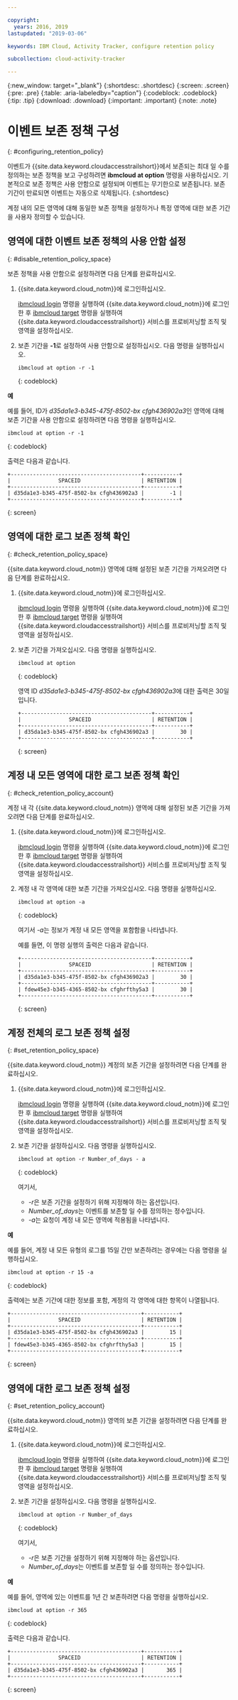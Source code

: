 ```yaml
---

copyright:
  years: 2016, 2019
lastupdated: "2019-03-06"

keywords: IBM Cloud, Activity Tracker, configure retention policy

subcollection: cloud-activity-tracker

---
```


{:new_window: target="_blank"}
{:shortdesc: .shortdesc}
{:screen: .screen}
{:pre: .pre}
{:table: .aria-labeledby="caption"}
{:codeblock: .codeblock}
{:tip: .tip}
{:download: .download}
{:important: .important}
{:note: .note}


# 이벤트 보존 정책 구성
{: #configuring_retention_policy}

이벤트가 {{site.data.keyword.cloudaccesstrailshort}}에서 보존되는 최대 일 수를 정의하는 보존 정책을 보고 구성하려면 **ibmcloud at option** 명령을 사용하십시오. 기본적으로 보존 정책은 사용 안함으로 설정되며 이벤트는 무기한으로 보존됩니다. 보존 기간이 만료되면 이벤트는 자동으로 삭제됩니다. 
{:shortdesc}

계정 내의 모든 영역에 대해 동일한 보존 정책을 설정하거나 특정 영역에 대한 보존 기간을 사용자 정의할 수 있습니다. 


## 영역에 대한 이벤트 보존 정책의 사용 안함 설정
{: #disable_retention_policy_space}

보존 정책을 사용 안함으로 설정하려면 다음 단계를 완료하십시오.

1. {{site.data.keyword.cloud_notm}}에 로그인하십시오. 

    [ibmcloud login](/docs/cli/reference/ibmcloud?topic=cloud-cli-ibmcloud_cli#ibmcloud_login) 명령을 실행하여 {{site.data.keyword.cloud_notm}}에 로그인한 후 [ibmcloud target](/docs/cli/reference/ibmcloud?topic=cloud-cli-ibmcloud_cli#ibmcloud_target) 명령을 실행하여 {{site.data.keyword.cloudaccesstrailshort}} 서비스를 프로비저닝할 조직 및 영역을 설정하십시오.
	
2. 보존 기간을 **-1**로 설정하여 사용 안함으로 설정하십시오. 다음 명령을 실행하십시오.

    ```
    ibmcloud at option -r -1
    ```
    {: codeblock}
    
**예**
    
예를 들어, ID가 *d35da1e3-b345-475f-8502-bx cfgh436902a3*인 영역에 대해 보존 기간을 사용 안함으로 설정하려면 다음 명령을 실행하십시오.

```
ibmcloud at option -r -1
```
{: codeblock}

출력은 다음과 같습니다.

```
+-----------------------------------------+-----------+
|               SPACEID                   | RETENTION |
+-----------------------------------------+-----------+
| d35da1e3-b345-475f-8502-bx cfgh436902a3 |        -1 |
+-----------------------------------------+-----------+
```
{: screen} 



## 영역에 대한 로그 보존 정책 확인
{: #check_retention_policy_space}

{{site.data.keyword.cloud_notm}} 영역에 대해 설정된 보존 기간을 가져오려면 다음 단계를 완료하십시오.

1. {{site.data.keyword.cloud_notm}}에 로그인하십시오. 

    [ibmcloud login](/docs/cli/reference/ibmcloud?topic=cloud-cli-ibmcloud_cli#ibmcloud_login) 명령을 실행하여 {{site.data.keyword.cloud_notm}}에 로그인한 후 [ibmcloud target](/docs/cli/reference/ibmcloud?topic=cloud-cli-ibmcloud_cli#ibmcloud_target) 명령을 실행하여 {{site.data.keyword.cloudaccesstrailshort}} 서비스를 프로비저닝할 조직 및 영역을 설정하십시오.
	
2. 보존 기간을 가져오십시오. 다음 명령을 실행하십시오.

    ```
    ibmcloud at option
    ```
    {: codeblock}

    영역 ID *d35da1e3-b345-475f-8502-bx cfgh436902a3*에 대한 출력은 30일입니다.

    ```
    +-----------------------------------------+-----------+
    |               SPACEID                   | RETENTION |
    +-----------------------------------------+-----------+
    | d35da1e3-b345-475f-8502-bx cfgh436902a3 |        30 |
    +-----------------------------------------+-----------+
    ```
    {: screen}
    

## 계정 내 모든 영역에 대한 로그 보존 정책 확인
{: #check_retention_policy_account}

계정 내 각 {{site.data.keyword.cloud_notm}} 영역에 대해 설정된 보존 기간을 가져오려면 다음 단계를 완료하십시오.

1. {{site.data.keyword.cloud_notm}}에 로그인하십시오. 

    [ibmcloud login](/docs/cli/reference/ibmcloud?topic=cloud-cli-ibmcloud_cli#ibmcloud_login) 명령을 실행하여 {{site.data.keyword.cloud_notm}}에 로그인한 후 [ibmcloud target](/docs/cli/reference/ibmcloud?topic=cloud-cli-ibmcloud_cli#ibmcloud_target) 명령을 실행하여 {{site.data.keyword.cloudaccesstrailshort}} 서비스를 프로비저닝할 조직 및 영역을 설정하십시오.
    
2. 계정 내 각 영역에 대한 보존 기간을 가져오십시오. 다음 명령을 실행하십시오.

    ```
    ibmcloud at option -a
    ```
    {: codeblock}
	
	여기서 *-a*는 정보가 계정 내 모든 영역을 포함함을 나타냅니다.

    예를 들면, 이 명령 실행의 출력은 다음과 같습니다.

    ```
    +-----------------------------------------+-----------+
    |               SPACEID                   | RETENTION |
    +-----------------------------------------+-----------+
    | d35da1e3-b345-475f-8502-bx cfgh436902a3 |        30 |
    +-----------------------------------------+-----------+
    | fdew45e3-b345-4365-8502-bx cfghrfthy5a3 |        30 |
    +-----------------------------------------+-----------+
    ```
    {: screen}
    

## 계정 전체의 로그 보존 정책 설정
{: #set_retention_policy_space}

{{site.data.keyword.cloud_notm}} 계정의 보존 기간을 설정하려면 다음 단계를 완료하십시오.

1. {{site.data.keyword.cloud_notm}}에 로그인하십시오. 

    [ibmcloud login](/docs/cli/reference/ibmcloud?topic=cloud-cli-ibmcloud_cli#ibmcloud_login) 명령을 실행하여 {{site.data.keyword.cloud_notm}}에 로그인한 후 [ibmcloud target](/docs/cli/reference/ibmcloud?topic=cloud-cli-ibmcloud_cli#ibmcloud_target) 명령을 실행하여 {{site.data.keyword.cloudaccesstrailshort}} 서비스를 프로비저닝할 조직 및 영역을 설정하십시오.
	
2. 보존 기간을 설정하십시오. 다음 명령을 실행하십시오.

    ```
    ibmcloud at option -r Number_of_days - a
    ```
    {: codeblock}
    
    여기서, 
	* *-r*은 보존 기간을 설정하기 위해 지정해야 하는 옵션입니다.
	* *Number_of_days*는 이벤트를 보존할 일 수를 정의하는 정수입니다. 
	* *-a*는 요청이 계정 내 모든 영역에 적용됨을 나타냅니다.
    
    
**예**
    
예를 들어, 계정 내 모든 유형의 로그를 15일 간만 보존하려는 경우에는 다음 명령을 실행하십시오.

```
ibmcloud at option -r 15 -a
```
{: codeblock}

출력에는 보존 기간에 대한 정보를 포함, 계정의 각 영역에 대한 항목이 나열됩니다.

```
+-----------------------------------------+-----------+
|               SPACEID                   | RETENTION |
+-----------------------------------------+-----------+
| d35da1e3-b345-475f-8502-bx cfgh436902a3 |        15 |
+-----------------------------------------+-----------+
| fdew45e3-b345-4365-8502-bx cfghrfthy5a3 |        15 |
+-----------------------------------------+-----------+
```
{: screen}

## 영역에 대한 로그 보존 정책 설정
{: #set_retention_policy_account}

{{site.data.keyword.cloud_notm}} 영역의 보존 기간을 설정하려면 다음 단계를 완료하십시오.

1. {{site.data.keyword.cloud_notm}}에 로그인하십시오. 

    [ibmcloud login](/docs/cli/reference/ibmcloud?topic=cloud-cli-ibmcloud_cli#ibmcloud_login) 명령을 실행하여 {{site.data.keyword.cloud_notm}}에 로그인한 후 [ibmcloud target](/docs/cli/reference/ibmcloud?topic=cloud-cli-ibmcloud_cli#ibmcloud_target) 명령을 실행하여 {{site.data.keyword.cloudaccesstrailshort}} 서비스를 프로비저닝할 조직 및 영역을 설정하십시오.
    
2. 보존 기간을 설정하십시오. 다음 명령을 실행하십시오.

    ```
    ibmcloud at option -r Number_of_days
    ```
    {: codeblock}
    
    여기서, 
	* *-r*은 보존 기간을 설정하기 위해 지정해야 하는 옵션입니다.
	* *Number_of_days*는 이벤트를 보존할 일 수를 정의하는 정수입니다.
    
    
**예**
    
예를 들어, 영역에 있는 이벤트를 1년 간 보존하려면 다음 명령을 실행하십시오.

```
ibmcloud at option -r 365
```
{: codeblock}

출력은 다음과 같습니다.

```
+-----------------------------------------+-----------+
|               SPACEID                   | RETENTION |
+-----------------------------------------+-----------+
| d35da1e3-b345-475f-8502-bx cfgh436902a3 |       365 |
+-----------------------------------------+-----------+
```
{: screen}


